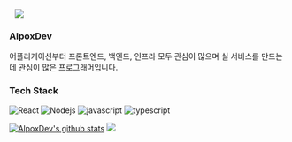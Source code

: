 <div>
    <img 
        src="https://hits.seeyoufarm.com/api/count/incr/badge.svg?url=https%3A%2F%2Fgithub.com%2FAlpoxDev"
        style="height : auto; margin-left : 10px; margin-right : 10px;"/>
</div>

### AlpoxDev

어플리케이션부터 프론트엔드, 백엔드, 인프라 모두 관심이 많으며 실 서비스를 만드는데 관심이 많은 프로그래머입니다.

### Tech Stack

![React](https://img.shields.io/badge/React-5F00FF) ![Nodejs](https://img.shields.io/badge/Nodejs-43853d) ![javascript](https://img.shields.io/badge/Javascript-FFE400) ![typescript](https://img.shields.io/badge/Typescript-0054FF)

[![AlpoxDev's github stats](https://github-readme-stats.vercel.app/api?username=AlpoxDev&theme=algolia)](https://github.com/AlpoxDev)
![](https://github-readme-stats.vercel.app/api/top-langs/?username=AlpoxDev&layout=compact&theme=algolia)
